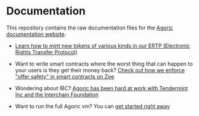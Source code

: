 # Documentation

This repository contains the raw documentation files for the [Agoric
documentation website](https://agoric.com/documentation/).

* [Learn how to mint new tokens of various kinds in our ERTP (Electronic
Rights Transfer
Protocol)](https://agoric.com/documentation/ertp/guide/)


* Want to write smart contracts where the worst thing that can happen to
your users is they get their money back? [Check out how we enforce
"offer safety" in smart contracts on
Zoe](https://agoric.com/documentation/zoe/guide/)


* Wondering about IBC? [Agoric has been hard at work with Tendermint Inc
and the Interchain Foundation](https://cosmos.network/ibc)


* Want to run the full Agoric vm? You can [get started
right away](https://docs.agoric.com/guides/getting-started/)
